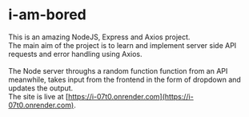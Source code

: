 # i-am-bored

This is an amazing NodeJS, Express and Axios project.  
The main aim of the project is to learn and implement server side API requests and error handling using Axios.
<br>
<br>
The Node server throughs a random function function from an API meanwhile, takes input from the frontend in the form of dropdown and updates the output.
<br>
The site is live at [https://i-07t0.onrender.com](https://i-07t0.onrender.com).
